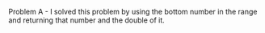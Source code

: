 Problem A - I solved this problem by using the bottom number in the range and returning that number and the double of it.
